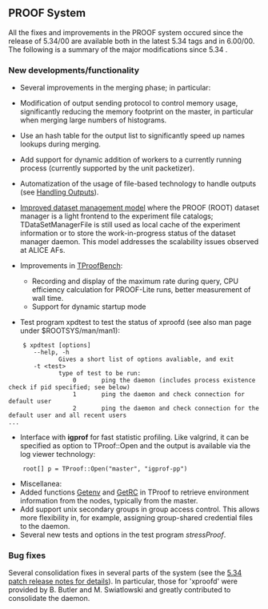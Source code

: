 ## PROOF System

All the fixes and improvements in the PROOF system occured since the release of 5.34/00 are available both in the latest 5.34 tags and in 6.00/00.
The following is a summary of the major modifications since 5.34 .

### New developments/functionality

-   Several improvements in the merging phase; in particular:
   -   Modification of output sending protocol to control memory usage, significantly reducing the memory footprint on the master, in particular when merging
        large numbers of histograms.
   -   Use an hash table for the output list to significantly speed up names lookups during merging.
-   Add support for dynamic addition of workers to a currently running process (currently supported by the unit packetizer).
-   Automatization of the usage of file-based technology to handle outputs (see [Handling Outputs](http://root.cern.ch/drupal/content/handling-outputs)).
-   [Improved dataset management model](http://proof.web.cern.ch/proof/TDataSetManagerAliEn.html#a-proof-interface-to-the-alien-file-catalog)
    where the PROOF (ROOT) dataset manager is a light frontend to the experiment file catalogs; TDataSetManagerFile is still
    used as local cache of the experiment information or to store the work-in-progress status of the dataset manager daemon. This model addresses the scalability issues observed at ALICE AFs.
-   Improvements in [TProofBench](http://root.cern.ch/drupal/content/proof-benchmark-framework-tproofbench):
    -   Recording and display of the maximum rate during query, CPU efficiency calculation for PROOF-Lite runs, better measurement of wall time.
    -   Support for dynamic startup mode

-   Test program xpdtest to test the status of xproofd (see also man page under $ROOTSYS/man/man1):

``` {.sh}
    $ xpdtest [options]
       --help, -h
              Gives a short list of options avaliable, and exit
       -t <test>
              type of test to be run:
                  0       ping the daemon (includes process existence check if pid specified; see below)
                  1       ping the daemon and check connection for default user
                  2       ping the daemon and check connection for the default user and all recent users
...
```
-   Interface with **igprof** for fast statistic profiling. Like valgrind, it can be specified as option to TProof::Open and the output is available via the log viewer technology:

``` {.cpp}
    root[] p = TProof::Open("master", "igprof-pp")
``` 
-   Miscellanea:
   -   Added functions [Getenv](http://root.cern.ch/root/htmldoc/TProof.html#TProof:Getenv) and [GetRC](http://root.cern.ch/root/htmldoc/TProof.html#TProof:GetRC)
        in TProof to retrieve environment information from the nodes, typically from the master.
   -   Add support unix secondary groups in group access control. This allows more flexibility in, for example, assigning group-shared credential files to the daemon.
   -   Several new tests and options in the test program _stressProof_.

### Bug fixes

Several consolidation fixes in several parts of the system (see the [5.34 patch release notes for details](http://root.cern.ch/drupal/content/root-version-v5-34-00-patch-release-notes)). In particular, those for 'xproofd' were provided by B. Butler and  M. Swiatlowski and greatly contributed to consolidate the daemon.

  